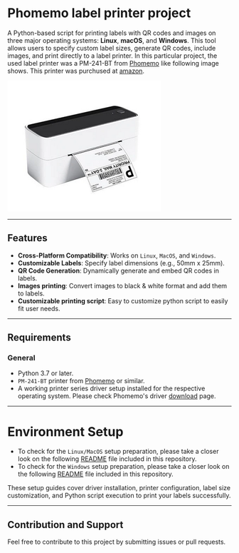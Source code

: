 # Phomemo label printer project

A Python-based script for printing labels with QR codes and images on three major operating systems: **Linux**, **macOS**, and **Windows**. This tool allows users to specify custom label sizes, generate QR codes, include images, and print directly to a label printer. In this particular project, the used label printer was a PM-241-BT from [Phomemo](https://phomemo.com) like following image shows. This printer was purchused at [amazon](https://www.amazon.es/dp/B0BSBTWQ17/ref=sr_1_1_sspa?crid=16WX4MIKH32L3&dib=eyJ2IjoiMSJ9.M09FS4lmpkLF2MN9NbHTgkgqQoCzPodHLyieukvrzHcR-ybIID_CjKIP8OGh5nyF7n1dvflcRViH7w0famM_w-eefLjYxCHDEZcYvkmSqDsgzswr2Ny5Y4HP0RkyBHo_1soLQdr4DWgSsWNSynBB6A._9Rxx4f8yPZiau79RMGMFmzYN9PCwMMkP1ATTlkFMVU&dib_tag=se&keywords=pm-241-bt&nsdOptOutParam=true&qid=1732195655&sprefix=pm-241-bt%2Caps%2C123&sr=8-1-spons&sp_csd=d2lkZ2V0TmFtZT1zcF9hdGY&th=1).

![PM-241-BT](.doc/images/PM-241-BT.png)

---

## Features

- **Cross-Platform Compatibility**: Works on `Linux`, `MacOS`, and `Windows`.
- **Customizable Labels**: Specify label dimensions (e.g., 50mm x 25mm).
- **QR Code Generation**: Dynamically generate and embed QR codes in labels.
- **Images printing**: Convert images to black & white format and add them to labels.
- **Customizable printing script**: Easy to customize python script to easily fit user needs.

---

## Requirements

### General
- Python 3.7 or later.
- `PM-241-BT` printer from [Phomemo](https://phomemo.com) or similar.
- A working printer series driver setup installed for the respective operating system. Please check Phomemo's driver [download](https://eu.phomemo.com/pages/drivers) page.

---

# Environment Setup

- To check for the `Linux/MacOS` setup preparation, please take a closer look on the following [README](README_LINUX_MAC.md) file included in this repository.
- To check for the `Windows` setup preparation, please take a closer look on the following [README](README_WINDOWS.md) file included in this repository.

These setup guides cover driver installation, printer configuration, label size customization, and Python script execution to print your labels successfully.

---

## Contribution and Support

Feel free to contribute to this project by submitting issues or pull requests.
